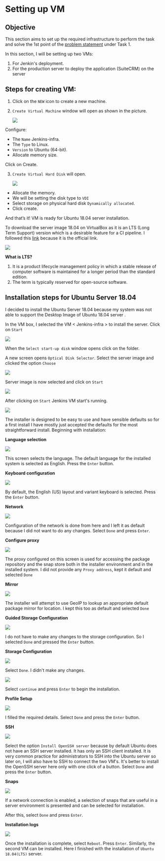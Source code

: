 # Setting up VM

## Objective

This section aims to set up the required infrastructure to perform the task and solve the 1st point of the [problem statement](https://intern-appsecco.netlify.app/problem-statement/) under Task 1.

In this section, I will be setting up two VMs:

1. For Jenkin's deployment.
2. For the production server to deploy the application (SuiteCRM) on the server

## Steps for creating VM:

1. Click on the `NEW` icon to create a new machine.
2. `Create Virtual Machine` window will open as shown in the picture.
   
   ![](Images/2020-08-17_23-35.png)

Configure: 

* The `Name` Jenkins-infra.
* The `Type` to Linux.
* `Version` to Ubuntu (64-bit).
* Allocate memory size.

Click on Create.

3. `Create Virtual Hard Disk` will open.
   
   ![](Images/2020-08-17_23-38.png)

* Allocate the memory. 
* We will be setting the disk type to `VDI`
* Select storage on physical hard disk `Dynamically allocated`.
* Click create.

And that’s it! VM is ready for Ubuntu 18.04 server installation.

To download the server image 18.04 on VirtualBox as it is an LTS (Long Term Support) version which is a desirable feature for a CI pipeline. I followed this [link](https://releases.ubuntu.com/18.04/) because it is the official link.

![](Images/2020-08-18_17-18.png)

**What is LTS?**

1. It is a product lifecycle management policy in which a stable release of computer software is maintained for a longer period than the standard edition.
2. The term is typically reserved for open-source software.

## Installation steps for Ubuntu Server 18.04

I decided to install the Ubuntu Server 18.04 because my system was not able to support the Desktop Image of Ubuntu 18.04 server .

In the VM box, I selected the VM < Jenkins-infra > to install the server.
Click on `Start`

![](Images/2020-08-18_22-06.png)

When the `Select start-up disk` window opens click on the folder.

A new screen opens `Optical Disk Selector`. Select the server image and clicked the option `Choose`

![](Images/2020-08-18_22-08.png)

Server image is now selected and click on `Start`

![](Images/2020-08-18_22-09.png)

After clicking on `Start` Jenkins VM start's running.

![](Images/2020-08-18_22-10.png)

The installer is designed to be easy to use and have sensible defaults so for a first install I have mostly just accepted the defaults for the most straightforward install. Beginning with installation:

**Language selection**

![](Images/2020-08-18_22-12.png)

This screen selects the language. The default language for the installed system is selected as English. Press the `Enter` button.

**Keyboard configuration**

![](Images/2020-08-18_22-13.png)

By default, the English (US) layout and variant keyboard is selected. Press the `Enter` button.

**Network**

![](Images/2020-08-18_22-14.png)

 Configuration of the network is done from here and I left it as default because I did not want to do any changes. Select `Done` and press `Enter`.

 **Configure proxy**

![](Images/2020-08-18_22-15.png)

The proxy configured on this screen is used for accessing the package repository and the snap store both in the installer environment and in the installed system. I did not provide any `Proxy address`, kept it default and selected `Done`

**Mirror**

![](Images/2020-08-18_22-15_1.png)

The installer will attempt to use GeoIP to lookup an appropriate default package mirror for
location. I kept this too as default and selected `Done`  

**Guided Storage Configuration**

![](Images/2020-08-18_22-16.png)

I do not have to make any changes to the storage configuration. So I selected `Done` and 
pressed the `Enter` button.

**Storage Configuration**

![](Images/2020-08-18_22-16_1.png)

Select `Done`. I didn't make any changes.

![](Images/2020-08-18_22-19.png)

Select `continue` and press `Enter` to begin the installation.

**Profile Setup**

![](Images/2020-08-18_22-27.png)

I filled the required details. Select `Done` and press the `Enter` button.

**SSH**

![](Images/2020-08-18_22-27_1.png)

Select the option `Install OpenSSH server` because by default Ubuntu does not have an SSH server installed. It has only an SSH client installed. It is very common practice for administrators to SSH into the Ubuntu server so later on, I will also have to SSH to connect the two VM's. It's better to install the OpenSSH server here only with one click of a button.
Select `Done` and press the `Enter` button.

**Snaps**

![](Images/2020-08-18_22-28.png)

If a network connection is enabled, a selection of snaps that are useful in a server environment is presented and can be selected for installation.

After this, select `Done` and press `Enter`.

**Installation logs**

![](Images/2020-08-18_22-29.png)

Once the installation is complete, select `Reboot`. Press `Enter`. Similarly, the second VM can be installed. Here I finished with the installation of `Ubuntu 18.04(LTS)` server.
